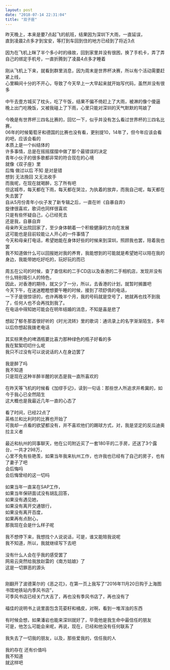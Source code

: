 ```yaml
---
layout: post
date: "2018-07-14 22:31:04"
title: "双子座"
---
```


昨天晚上，本来是要7点起飞的航班，结果因为深圳下大雨，一直延误，  
直到凌晨2点多才到宝安，等打到车回到住的地方已经到了将近3点  
<br>
因为在飞机上眯了半个多小时的缘故，回到家里并没有很困，换了手机卡，弄了弄自己的绑定手机号，一直折腾到了凌晨4点多才睡着  
<br>
刚从飞机上下来，就看到群里消息，因为周末是世界杯决赛，所以有个活动需要赶紧上线，  
心里瞬间十分的不开心，导致了今天早上一大早起来就开始写代码，虽然并没有很多  
<br>
中午去壹方城买了枕头，吃了午饭，结果不偏不倚赶上了大雨，被淋的像个傻逼  
晚上出门吃晚饭，又被我碰上了下雨，心里只能对深圳的天气默默的骂娘了  
<br>
今晚是有世界杯三四名比赛的，回忆一下，似乎并没有怎么看过世界杯的三四名比赛，  
06年的时候葡萄牙和德国的比赛也没有看，更别提10，14年了，但今年应该会看的吧，应该会看的  
本质上是一个纠结体的  
许多事情，总是在摇摇摆摆中做了那个最错误的决定  
青年小伙子的很多歌都非常的符合现在的心境  
就像《双子座》里  
后悔 做过以后 不知 是对是错  
想到 无法挽回 又无法收手  
而我呢，在现在就喝醉，忘了所有吧  
但这城市，每天都在下雨，每天都在哭泣，为执着的放弃，而我自己呢，每天都在失去罢了  
自从5月份青年小伙子发了新专辑之后，一直在听《自暴自弃》  
旋律很喜欢，歌词也同样很喜欢  
只是有些怀疑自己，心已经死去  
还是我，自暴自弃  
母亲昨天出院回家了，至少身体朝着一个积极健康的方向在发展  
这可能也是目前较能让人开心的一件事情了  
今天和母亲打电话，希望她能在身体好些的时候来到深圳，照顾我也罢，陪着我也罢  
我不知道做什么可以回报她对我的养育，我能想到的可能就是希望她可以陪在我的身边，我能带她吃好吃的，玩好玩的而已  
<br>
周五在公司的时候，查了查信和的二手CD店以及香港的二手相机店，发现并没有什么特别吸引人的特色，  
因此，对香港的期待，就又少了一分，所以，去香港的计划，就暂时搁置吧  
今天下午，在迷迷瞪瞪想要午睡的时候，接到了项舒倩的电话，  
一下子是很惊讶的，也许再晚半个月，我的号码就是空号了，她就再也找不到我了，任何人也不会再找到我了。  
在电话中得知她可能会在明年结婚的消息，不知是喜是悲了  
<br>
想起了郁冬那首很好听的《时光流转》里的歌词：通讯录上的名字渐渐陌生，多年以后你想起我拨老电话  
<br>
其实棕黑色的啤酒瓶要比喜力那种绿色的瓶子好看的多  
我在絮絮叨叨什么呢  
我只不过没有可以说说话的人在身边罢了  
<br>
我是醉了吗  
我不知道  
只是现在这种半醉半醒的状态是我一直所喜欢的  
<br>
在昨天等飞机的时候看《加缪手记》，读到一句话：那些世人所追求并希冀的，如今于我心已全然陌生  
这大概也是我最近几年一直的心态了  
<br>
看了时间，已经22点了  
英格兰和比利时的比赛也开始了  
可我却一点看的欲望都没有，并不喜欢他们的踢球方式，对，我是坚定的反瓜迪奥拉主义者  
<br>
最近和杭州的同事聊天，他在公司附近买了一套180平的二手房，还送了3个露台，一共才298万，  
心里不免有些艳羡，如果当年我来杭州工作，也许我也已经有了自己的房子，也有了妻子了吧  
会后悔吗  
会后悔曾经的这一切吗  
<br>
如果当年一直呆在SAP工作，  
如果当年保研面试没有胡乱回答，  
如果没有遇见她，  
如果没有离开交通银行，  
如果没有离开百度，  
如果再有点耐心，  
那我现在会是什么样子呢  
<br>
我不想停下来，我想找个人说说话，可是，谁又能陪我说呢  
我不知道，所以，我就继续写下去吧  
<br>
没有什么人会在乎我的感受罢了  
网易云突然给我放赵雷的《南方姑娘》了  
这是一切罪恶的源头  
<br>

刚翻开了波德莱尔的《恶之花》，在第一页上我写了“2016年11月20日购于上海图书馆地铁站内季风书店”，  
可季风书店已经关门大吉了，再也没有季风书店了，再也没有了  
<br>
福佳的说明书上说里面包含芫荽籽和橘皮，对啊，看到一堆浑浊的东西  
<br>
有时候会想，如果潘岩也能来深圳就好了，毕竟他是我生命中最信任的朋友  
可是，他怎么可能会来呢，再说，现在，已经和他没有任何联系了  
<br>
我失去了一切我的朋友，以及，那些爱我的，信任我的人  
<br>
我的存在 还有价值吗  
我不知道  
就这样吧  
